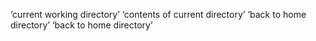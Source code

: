 ‘current working directory’
‘contents of current directory’
‘back to home directory’
‘back to home directory’
